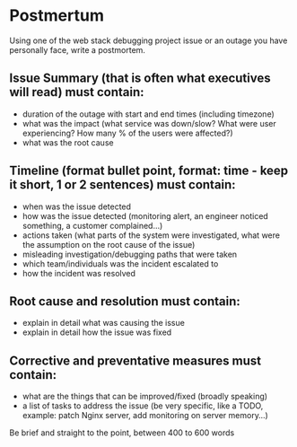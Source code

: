 # Postmertum
Using one of the web stack debugging project issue or an outage you have personally face, write a postmortem.

## Issue Summary (that is often what executives will read) must contain:
 * duration of the outage with start and end times (including timezone)
 * what was the impact (what service was down/slow? What were user experiencing? How many % of the users were affected?)
 * what was the root cause

## Timeline (format bullet point, format: time - keep it short, 1 or 2 sentences) must contain:
 * when was the issue detected
 * how was the issue detected (monitoring alert, an engineer noticed something, a customer complained…)
 * actions taken (what parts of the system were investigated, what were the assumption on the root cause of the issue)
 * misleading investigation/debugging paths that were taken
 * which team/individuals was the incident escalated to
 * how the incident was resolved

## Root cause and resolution must contain:
 * explain in detail what was causing the issue
 * explain in detail how the issue was fixed

## Corrective and preventative measures must contain:
 * what are the things that can be improved/fixed (broadly speaking)
 * a list of tasks to address the issue (be very specific, like a TODO, example: patch Nginx server, add monitoring on server memory…)

Be brief and straight to the point, between 400 to 600 words
